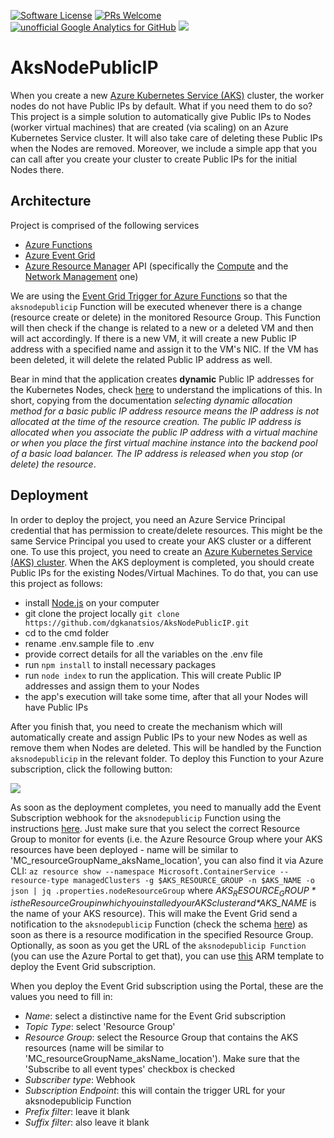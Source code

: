 [![Software License](https://img.shields.io/badge/license-MIT-brightgreen.svg?style=flat-square)](LICENSE)
[![PRs Welcome](https://img.shields.io/badge/PRs-welcome-brightgreen.svg?style=flat-square)](http://makeapullrequest.com)
[![unofficial Google Analytics for GitHub](https://gaforgithub.azurewebsites.net/api?repo=AksNodePublicIP)](https://github.com/dgkanatsios/gaforgithub)
![](https://img.shields.io/badge/status-beta-orange.svg)

# AksNodePublicIP

When you create a new [Azure Kubernetes Service (AKS)](https://docs.microsoft.com/en-us/azure/aks/kubernetes-walkthrough) cluster, the worker nodes do not have Public IPs by default. What if you need them to do so?
This project is a simple solution to automatically give Public IPs to Nodes (worker virtual machines) that are created (via scaling) on an Azure Kubernetes Service cluster. It will also take care of deleting these Public IPs when the Nodes are removed.
Moreover, we include a simple app that you can call after you create your cluster to create Public IPs for the initial Nodes there.

## Architecture

Project is comprised of the following services

- [Azure Functions](https://azure.microsoft.com/en-us/services/functions/)
- [Azure Event Grid](https://azure.microsoft.com/en-us/services/event-grid/)
- [Azure Resource Manager](https://docs.microsoft.com/en-us/azure/azure-resource-manager/resource-group-overview) API (specifically the [Compute](https://docs.microsoft.com/en-us/rest/api/compute/) and the [Network Management](https://www.npmjs.com/package/azure-arm-network) one)

We are using the [Event Grid Trigger for Azure Functions](https://docs.microsoft.com/en-us/azure/azure-functions/functions-bindings-event-grid) so that the `aksnodepublicip` Function will be executed whenever there is a change (resource create or delete) in the monitored Resource Group. This Function will then check if the change is related to a new or a deleted VM and then will act accordingly. If there is a new VM, it will create a new Public IP address with a specified name and assign it to the VM's NIC. If the VM has been deleted, it will delete the related Public IP address as well.

Bear in mind that the application creates **dynamic** Public IP addresses for the Kubernetes Nodes, check [here](https://docs.microsoft.com/en-us/azure/virtual-network/virtual-network-ip-addresses-overview-arm#public-ip-addresses) to understand the implications of this. In short, copying from the documentation *selecting dynamic allocation method for a basic public IP address resource means the IP address is not allocated at the time of the resource creation. The public IP address is allocated when you associate the public IP address with a virtual machine or when you place the first virtual machine instance into the backend pool of a basic load balancer. The IP address is released when you stop (or delete) the resource*.

## Deployment

In order to deploy the project, you need an Azure Service Principal credential that has permission to create/delete resources. This might be the same Service Principal you used to create your AKS cluster or a different one. 
To use this project, you need to create an [Azure Kubernetes Service (AKS) cluster](https://azure.microsoft.com/en-us/services/kubernetes-service/). When the AKS deployment is completed, you should create Public IPs for the existing Nodes/Virtual Machines. To do that, you can use this project as follows:

- install [Node.js](https://nodejs.org/en/) on your computer
- git clone the project locally `git clone https://github.com/dgkanatsios/AksNodePublicIP.git`
- cd to the cmd folder
- rename .env.sample file to .env
- provide correct details for all the variables on the .env file
- run `npm install` to install necessary packages
- run `node index` to run the application. This will create Public IP addresses and assign them to your Nodes
- the app's execution will take some time, after that all your Nodes will have Public IPs

After you finish that, you need to create the mechanism which will automatically create and assign Public IPs to your new Nodes as well as remove them when Nodes are deleted. This will be handled by the Function `aksnodepublicip` in the relevant folder. To deploy this Function to your Azure subscription, click the following button:

<a href="https://portal.azure.com/#create/Microsoft.Template/uri/https%3A%2F%2Fraw.githubusercontent.com%2Fdgkanatsios%2FAksNodePublicIP%2Fmaster%2Fdeploy.json" target="_blank"><img src="http://azuredeploy.net/deploybutton.png"/></a>

As soon as the deployment completes, you need to manually add the Event Subscription webhook for the `aksnodepublicip` Function using the instructions [here](https://docs.microsoft.com/en-us/azure/azure-functions/functions-bindings-event-grid#create-a-subscription). Just make sure that you select the correct Resource Group to monitor for events (i.e. the Azure Resource Group where your AKS resources have been deployed - name will be similar to 'MC_resourceGroupName_aksName_location', you can also find it via Azure CLI: `az resource show --namespace Microsoft.ContainerService --resource-type managedClusters -g $AKS_RESOURCE_GROUP -n $AKS_NAME -o json | jq .properties.nodeResourceGroup` where *$AKS_RESOURCE_GROUP* is the Resource Group in which you installed your AKS cluster and *$AKS_NAME* is the name of your AKS resource). This will make the Event Grid send a notification to the `aksnodepublicip` Function (check the schema [here](https://docs.microsoft.com/en-us/azure/event-grid/event-schema-resource-groups)) as soon as there is a resource modification in the specified Resource Group. Optionally, as soon as you get the URL of the `aksnodepublicip Function` (you can use the Azure Portal to get that), you can use [this](deploy.eventgridsubscription.json) ARM template to deploy the Event Grid subscription.

When you deploy the Event Grid subscription using the Portal, these are the values you need to fill in:

- *Name*: select a distinctive name for the Event Grid subscription
- *Topic Type*: select 'Resource Group'
- *Resource Group*: select the Resource Group that contains the AKS resources (name will be similar to 'MC_resourceGroupName_aksName_location'). Make sure that the 'Subscribe to all event types' checkbox is checked
- *Subscriber type*: Webhook
- *Subscription Endpoint*: this will contain the trigger URL for your aksnodepublicip Function
- *Prefix filter*: leave it blank
- *Suffix filter*: also leave it blank